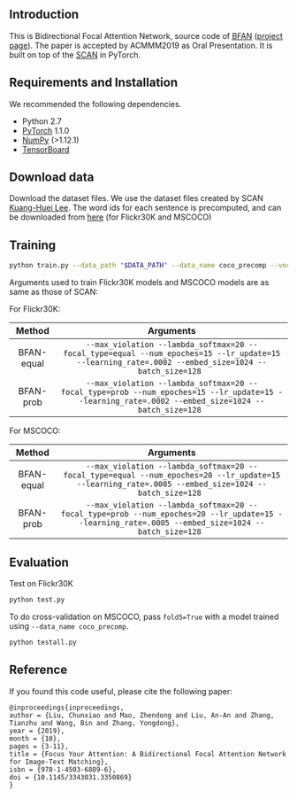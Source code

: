 ## Introduction
This is Bidirectional Focal Attention Network, source code of [BFAN](https://arxiv.org/abs/1909.11416) ([project page](https://github.com/chunxiaoliu6/BFAN)). The paper is accepted by ACMMM2019 as Oral Presentation. It is built on top of the [SCAN](https://github.com/kuanghuei/SCAN) in PyTorch.

## Requirements and Installation
We recommended the following dependencies.

* Python 2.7
* [PyTorch](http://pytorch.org/) 1.1.0
* [NumPy](http://www.numpy.org/) (>1.12.1)
* [TensorBoard](https://github.com/TeamHG-Memex/tensorboard_logger)


## Download data
Download the dataset files. We use the dataset files created by SCAN [Kuang-Huei Lee](https://github.com/kuanghuei/SCAN). The word ids for each sentence is precomputed, and can be downloaded from [here](https://drive.google.com/open?id=1IoL1eJDQlaLDCub6zsmjDpAJDz7LjW59) (for Flickr30K and MSCOCO) 

## Training

```bash
python train.py --data_path "$DATA_PATH" --data_name coco_precomp --vocab_path "$VOCAB_PATH" --logger_name runs/log --max_violation 
```

Arguments used to train Flickr30K models and MSCOCO models are as same as those of SCAN:

For Flickr30K:

| Method      | Arguments |
| :---------: | :-------: |
|  BFAN-equal   | `--max_violation --lambda_softmax=20 --focal_type=equal --num_epoches=15 --lr_update=15 --learning_rate=.0002 --embed_size=1024 --batch_size=128 `|
|  BFAN-prob    | `--max_violation --lambda_softmax=20 --focal_type=prob --num_epoches=15 --lr_update=15 --learning_rate=.0002 --embed_size=1024 --batch_size=128 `|

For MSCOCO:

| Method      | Arguments |
| :---------: | :-------: |
|  BFAN-equal   | `--max_violation --lambda_softmax=20 --focal_type=equal --num_epoches=20 --lr_update=15 --learning_rate=.0005 --embed_size=1024 --batch_size=128 `|
| BFAN-prob     | `--max_violation --lambda_softmax=20 --focal_type=prob --num_epoches=20 --lr_update=15 --learning_rate=.0005 --embed_size=1024 --batch_size=128 `|

## Evaluation

Test on Flickr30K
```bash
python test.py
```

To do cross-validation on MSCOCO, pass `fold5=True` with a model trained using 
`--data_name coco_precomp`.

```bash
python testall.py
```

## Reference

If you found this code useful, please cite the following paper:
```
@inproceedings{inproceedings,
author = {Liu, Chunxiao and Mao, Zhendong and Liu, An-An and Zhang, Tianzhu and Wang, Bin and Zhang, Yongdong},
year = {2019},
month = {10},
pages = {3-11},
title = {Focus Your Attention: A Bidirectional Focal Attention Network for Image-Text Matching},
isbn = {978-1-4503-6889-6},
doi = {10.1145/3343031.3350869}
}
```
